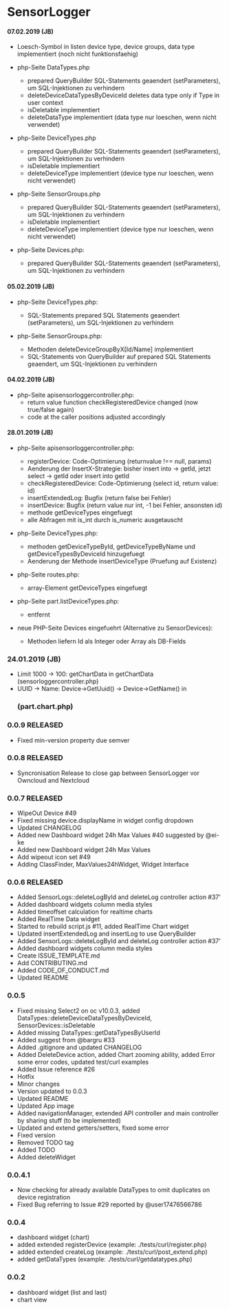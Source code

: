 # SensorLogger

#### 07.02.2019 (JB)
  * Loesch-Symbol in listen device type, device groups, data type implementiert (noch nicht funktionsfaehig)
  
  * php-Seite DataTypes.php
	* prepared QueryBuilder SQL-Statements geaendert (setParameters), um SQL-Injektionen zu verhindern
	* deleteDeviceDataTypesByDeviceId deletes data type only if Type in user context
	* isDeletable implementiert
	* deleteDataType implementiert (data type nur loeschen, wenn nicht verwendet)
	
  * php-Seite DeviceTypes.php
	* prepared QueryBuilder SQL-Statements geaendert (setParameters), um SQL-Injektionen zu verhindern
	* isDeletable implementiert
	* deleteDeviceType implementiert (device type nur loeschen, wenn nicht verwendet)
	
  * php-Seite SensorGroups.php
	* prepared QueryBuilder SQL-Statements geaendert (setParameters), um SQL-Injektionen zu verhindern
	* isDeletable implementiert
	* deleteDeviceType implementiert (device type nur loeschen, wenn nicht verwendet)
	
  * php-Seite Devices.php:
	* prepared QueryBuilder SQL-Statements geaendert (setParameters), um SQL-Injektionen zu verhindern

#### 05.02.2019 (JB)
  * php-Seite DeviceTypes.php:
	* SQL-Statements prepared SQL Statements geaendert (setParameters), um SQL-Injektionen zu verhindern
	
  * php-Seite SensorGroups.php:
	* Methoden deleteDeviceGroupByX[Id/Name] implementiert
	* SQL-Statements von QueryBuilder auf prepared SQL Statements geaendert, um SQL-Injektionen zu verhindern

#### 04.02.2019 (JB)
  * php-Seite apisensorloggercontroller.php:
	* return value function checkRegisteredDevice changed (now true/false again)
	* code at the caller positions adjusted accordingly
	
#### 28.01.2019 (JB)
  * php-Seite apisensorloggercontroller.php:
	* registerDevice: Code-Optimierung (returnvalue !== null, params)
	* Aenderung der InsertX-Strategie: bisher insert into -> getId, jetzt select -> getId oder insert into getId
	* checkRegisteredDevice: Code-Optimierung (select id, return value: id)
	* insertExtendedLog: Bugfix (return false bei Fehler)
	* insertDevice: Bugfix (return value nur int, -1 bei Fehler, ansonsten id)
	* methode getDeviceTypes eingefuegt
	* alle Abfragen mit is_int durch is_numeric ausgetauscht
	
  * php-Seite DeviceTypes.php:
	* methoden getDeviceTypeById, getDeviceTypeByName und getDeviceTypesByDeviceId hinzugefuegt
	* Aenderung der Methode insertDeviceType (Pruefung auf Existenz)
	
  * php-Seite routes.php:
	* array-Element getDeviceTypes eingefuegt

  * php-Seite part.listDeviceTypes.php:
	* <?php p($deviceType['uuid']); ?> entfernt
	
  * neue PHP-Seite Devices eingefuehrt (Alternative zu SensorDevices):
	* Methoden liefern Id als Integer oder Array als DB-Fields
  
### 24.01.2019 (JB)
  * Limit 1000 -> 100: getChartData in getChartData (sensorloggercontroller.php)
  * UUID -> Name: Device->GetUuid() -> Device->GetName() in <h3> (part.chart.php)
  

### 0.0.9 RELEASED
  * Fixed min-version property due semver

### 0.0.8 RELEASED
  * Syncronisation Release to close gap between SensorLogger vor Owncloud and Nextcloud

### 0.0.7 RELEASED
  * WipeOut Device #49
  * Fixed missing device.displayName in widget config dropdown
  * Updated CHANGELOG
  * Added new Dashboard widget 24h Max Values #40 suggested by @ei-ke
  * Added new Dashboard widget 24h Max Values
  * Add wipeout icon set #49
  * Adding ClassFinder, MaxValues24hWidget, Widget Interface

### 0.0.6 RELEASED
  * Added SensorLogs::deleteLogById and deleteLog controller action #37'
  * Added dashboard widgets column media styles
  * Added timeoffset calculation for realtime charts
  * Added RealTime Data widget
  * Started to rebuild script.js #11, added RealTime Chart widget
  * Updated insertExtendedLog and insertLog to use QueryBuilder
  * Added SensorLogs::deleteLogById and deleteLog controller action #37'
  * Added dashboard widgets column media styles
  * Create ISSUE_TEMPLATE.md
  * Add CONTRIBUTING.md
  * Added CODE_OF_CONDUCT.md
  * Updated README
  
### 0.0.5
  * Fixed missing Select2 on oc v10.0.3, added DataTypes::deleteDeviceDataTypesByDeviceId, SensorDevices::isDeletable
  * Added missing DataTypes::getDataTypesByUserId
  * Added suggest from @bargru #33
  * Added .gitignore and updated CHANGELOG
  * Added DeleteDevice action, added Chart zooming ability, added Error some error codes, updated test/curl examples
  * Added Issue reference #26
  * Hotfix
  * Minor changes
  * Version updated to 0.0.3
  * Updated README
  * Updated App image
  * Added navigationManager, extended API controller and main controller by sharing stuff (to be implemented)
  * Updated and extend getters/setters, fixed some error
  * Fixed version
  * Removed TODO tag
  * Added TODO
  * Added deleteWidget

### 0.0.4.1

  * Now checking for already available DataTypes to omit duplicates on device registration
  * Fixed Bug referring to Issue #29 reported by @user17476566786

### 0.0.4

  * dashboard widget (chart)
  * added extended registerDevice (example: ./tests/curl/register.php)
  * added extended createLog (example: ./tests/curl/post_extend.php)
  * added getDataTypes (example: ./tests/curl/getdatatypes.php)

### 0.0.2

 * dashboard widget (list and last)
 * chart view
